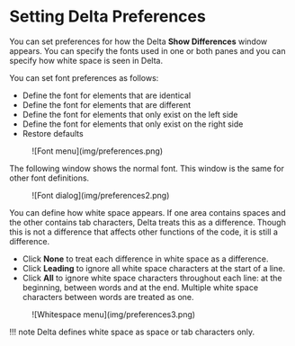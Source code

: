 # Setting Delta Preferences

You can set preferences for how the Delta **Show Differences** window appears. You can specify the fonts used in one or both panes and you can specify how white space is seen in Delta.

You can set font preferences as follows:

* Define the font for elements that are identical
* Define the font for elements that are different
* Define the font for elements that only exist on the left side
* Define the font for elements that only exist on the right side
* Restore defaults
<figure markdown="1">
  ![Font menu](img/preferences.png)
</figure>

The following window shows the normal font. This window is the same for other font definitions.
<figure markdown="1">
  ![Font dialog](img/preferences2.png)
</figure>

You can define how white space appears. If one area contains spaces and the other contains tab characters, Delta treats this as a difference. Though this is not a difference that affects other functions of the code, it is still a difference.

* Click **None** to treat each difference in white space as a difference.
* Click **Leading** to ignore all white space characters at the start of a line.
* Click **All** to ignore white space characters throughout each line: at the beginning, between words and at the end. Multiple white space characters between words are treated as one.
<figure markdown="1">
  ![Whitespace menu](img/preferences3.png)
</figure>

!!! note
    Delta defines white space as space or tab characters only.
